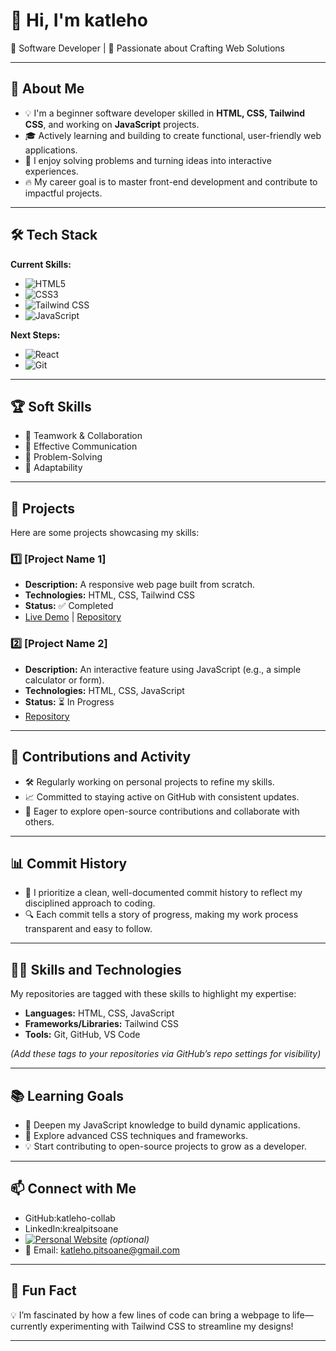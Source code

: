 # 👋 Hi, I'm katleho

🌱 Software Developer | 🚀 Passionate about Crafting Web Solutions


---

## 🎯 About Me

- 💡 I'm a beginner software developer skilled in **HTML, CSS, Tailwind CSS**, and working on **JavaScript** projects.
- 🎓 Actively learning and building to create functional, user-friendly web applications.
- 🤖 I enjoy solving problems and turning ideas into interactive experiences.
- 🔥 My career goal is to master front-end development and contribute to impactful projects.

---

## 🛠️ Tech Stack

**Current Skills:**

- ![HTML5](https://img.shields.io/badge/-HTML5-E34F26?style=flat-circle&logo=html5&logoColor=white)
- ![CSS3](https://img.shields.io/badge/-CSS3-1572B6?style=flat-circle&logo=css3)
- ![Tailwind CSS](https://img.shields.io/badge/-Tailwind_CSS-38B2AC?style=flat-circle&logo=tailwindcss)
- ![JavaScript](https://img.shields.io/badge/-JavaScript-F7DF1E?style=flat-circle&logo=javascript)

**Next Steps:**

- ![React](https://img.shields.io/badge/-React-61DAFB?style=flat-circle&logo=react)
- ![Git](https://img.shields.io/badge/-Git-F05032?style=flat-circle&logo=git&logoColor=white)

---

## 🏆 Soft Skills

- 🤝 Teamwork & Collaboration
- 📢 Effective Communication
- 🎯 Problem-Solving
- 🚀 Adaptability

---

## 📌 Projects

Here are some projects showcasing my skills:

### **1️⃣ [Project Name 1]**

- **Description:** A responsive web page built from scratch.  
- **Technologies:** HTML, CSS, Tailwind CSS  
- **Status:** ✅ Completed  
- [Live Demo](https://your-project-link.com) | [Repository](https://github.com/yourusername/project-repo)

### **2️⃣ [Project Name 2]**

- **Description:** An interactive feature using JavaScript (e.g., a simple calculator or form).  
- **Technologies:** HTML, CSS, JavaScript  
- **Status:** ⏳ In Progress  
- [Repository](https://github.com/yourusername/project-repo)


---

## 🌟 Contributions and Activity

- 🛠️ Regularly working on personal projects to refine my skills.
- 📈 Committed to staying active on GitHub with consistent updates.
- 🤝 Eager to explore open-source contributions and collaborate with others.

---

## 📊 Commit History

- 📝 I prioritize a clean, well-documented commit history to reflect my disciplined approach to coding.
- 🔍 Each commit tells a story of progress, making my work process transparent and easy to follow.

---

## 🧑‍💻 Skills and Technologies

My repositories are tagged with these skills to highlight my expertise:  
- **Languages:** HTML, CSS, JavaScript  
- **Frameworks/Libraries:** Tailwind CSS  
- **Tools:** Git, GitHub, VS Code  

*(Add these tags to your repositories via GitHub’s repo settings for visibility)*

---

## 📚 Learning Goals

- 🚀 Deepen my JavaScript knowledge to build dynamic applications.
- 🎨 Explore advanced CSS techniques and frameworks.
- 💡 Start contributing to open-source projects to grow as a developer.

---

## 📫 Connect with Me

- GitHub:katleho-collab
- LinkedIn:krealpitsoane
- [![Personal Website](https://img.shields.io/badge/-Website-00CC99?style=flat&logo=google-chrome&logoColor=white)](https://yourwebsite.com) *(optional)*  
- 📧 Email: [katleho.pitsoane@gmail.com](katleho.pitsoane@gmail.com)

---

## 🚀 Fun Fact

💡 I’m fascinated by how a few lines of code can bring a webpage to life—currently experimenting with Tailwind CSS to streamline my designs!

---
